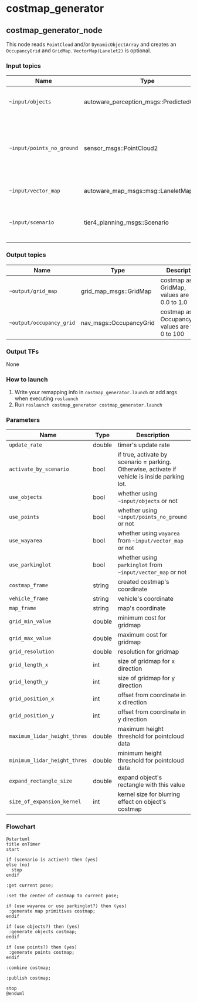 # costmap_generator

## costmap_generator_node

This node reads `PointCloud` and/or `DynamicObjectArray` and creates an `OccupancyGrid` and `GridMap`. `VectorMap(Lanelet2)` is optional.

### Input topics

| Name                      | Type                                       | Description                                                                  |
| ------------------------- | ------------------------------------------ | ---------------------------------------------------------------------------- |
| `~input/objects`          | autoware_perception_msgs::PredictedObjects | predicted objects, for obstacles areas                                       |
| `~input/points_no_ground` | sensor_msgs::PointCloud2                   | ground-removed points, for obstacle areas which can't be detected as objects |
| `~input/vector_map`       | autoware_map_msgs::msg::LaneletMapBin      | vector map, for drivable areas                                               |
| `~input/scenario`         | tier4_planning_msgs::Scenario              | scenarios to be activated, for node activation                               |

### Output topics

| Name                     | Type                    | Description                                        |
| ------------------------ | ----------------------- | -------------------------------------------------- |
| `~output/grid_map`       | grid_map_msgs::GridMap  | costmap as GridMap, values are from 0.0 to 1.0     |
| `~output/occupancy_grid` | nav_msgs::OccupancyGrid | costmap as OccupancyGrid, values are from 0 to 100 |

### Output TFs

None

### How to launch

1. Write your remapping info in `costmap_generator.launch` or add args when executing `roslaunch`
2. Run `roslaunch costmap_generator costmap_generator.launch`

### Parameters

| Name                         | Type   | Description                                                                                    |
| ---------------------------- | ------ | ---------------------------------------------------------------------------------------------- |
| `update_rate`                | double | timer's update rate                                                                            |
| `activate_by_scenario`       | bool   | if true, activate by scenario = parking. Otherwise, activate if vehicle is inside parking lot. |
| `use_objects`                | bool   | whether using `~input/objects` or not                                                          |
| `use_points`                 | bool   | whether using `~input/points_no_ground` or not                                                 |
| `use_wayarea`                | bool   | whether using `wayarea` from `~input/vector_map` or not                                        |
| `use_parkinglot`             | bool   | whether using `parkinglot` from `~input/vector_map` or not                                     |
| `costmap_frame`              | string | created costmap's coordinate                                                                   |
| `vehicle_frame`              | string | vehicle's coordinate                                                                           |
| `map_frame`                  | string | map's coordinate                                                                               |
| `grid_min_value`             | double | minimum cost for gridmap                                                                       |
| `grid_max_value`             | double | maximum cost for gridmap                                                                       |
| `grid_resolution`            | double | resolution for gridmap                                                                         |
| `grid_length_x`              | int    | size of gridmap for x direction                                                                |
| `grid_length_y`              | int    | size of gridmap for y direction                                                                |
| `grid_position_x`            | int    | offset from coordinate in x direction                                                          |
| `grid_position_y`            | int    | offset from coordinate in y direction                                                          |
| `maximum_lidar_height_thres` | double | maximum height threshold for pointcloud data                                                   |
| `minimum_lidar_height_thres` | double | minimum height threshold for pointcloud data                                                   |
| `expand_rectangle_size`      | double | expand object's rectangle with this value                                                      |
| `size_of_expansion_kernel`   | int    | kernel size for blurring effect on object's costmap                                            |

### Flowchart

```plantuml
@startuml
title onTimer
start

if (scenario is active?) then (yes)
else (no)
  stop
endif

:get current pose;

:set the center of costmap to current pose;

if (use wayarea or use parkinglot?) then (yes)
 :generate map primitives costmap;
endif

if (use objects?) then (yes)
 :generate objects costmap;
endif

if (use points?) then (yes)
 :generate points costmap;
endif

:combine costmap;

:publish costmap;

stop
@enduml
```
